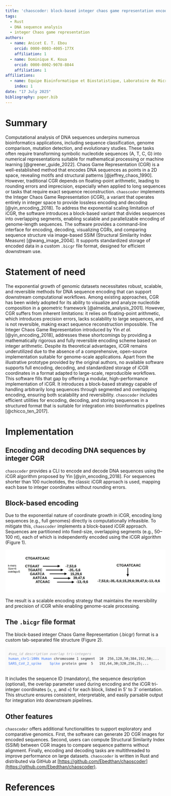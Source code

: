 ```yaml
---
title: 'chaoscoder: block-based integer chaos game representation encoding, decoding and analysis of DNA sequences'
tags:
  - Rust
  - DNA sequence analysis
  - integer Chaos game representation
authors:
  - name: Anicet E. T. Ebou
    orcid: 0000-0003-4005-177X
    affiliation: 1
  - name: Dominique K. Koua
    orcid: 0000-0002-9078-8844
    affiliation: 1
affiliations:
  - name: Equipe Bioinformatique et Biostatistique, Laboratoire de Microbiologie, Biotechnologie et Bioinformatique, Institut National Polytechnique Félix Houphouët-Boigny, BP 1093 Yamoussoukro, Côte d'Ivoire
    index: 1
date: "17 July 2025"
bibliography: paper.bib
---
```


# Summary

Computational analysis of DNA sequences underpins numerous bioinformatics applications, including sequence classification, genome comparison, mutation detection, and evolutionary studies. These tasks often require transforming symbolic nucleotide sequences (A, T, C, G) into numerical representations suitable for mathematical processing or machine learning [@greener_guide_2022]. Chaos Game Representation (CGR) is a well-established method that encodes DNA sequences as points in a 2D space, revealing motifs and structural patterns [@jeffrey_chaos_1990]. However, traditional CGR depends on floating-point arithmetic, leading to rounding errors and imprecision, especially when applied to long sequences or tasks that require exact sequence reconstruction. `chaoscoder` implements the Integer Chaos Game Representation (iCGR), a variant that operates entirely in integer space to provide lossless encoding and decoding [@yin_encoding_2018]. To address the exponential scaling limitation of iCGR, the software introduces a block-based variant that divides sequences into overlapping segments, enabling scalable and parallelizable encoding of genome-length sequences. The software provides a command-line interface for encoding, decoding, visualizing CGRs, and comparing sequence structure via image-based SSIM (Structural Similarity Index Measure) [@wang_image_2004]. It supports standardized storage of encoded data in a custom `.bicgr` file format, designed for efficient downstream use.

# Statement of need

The exponential growth of genomic datasets necessitates robust, scalable, and reversible methods for DNA sequence encoding that can support downstream computational workflows. Among existing approaches, CGR has been widely adopted for its ability to visualize and analyze nucleotide composition in a geometric framework [@almeida_analysis_2001]. However, CGR suffers from inherent limitations: it relies on floating-point arithmetic, which introduces precision errors, lacks scalability to large sequences, and is not reversible, making exact sequence reconstruction impossible. The Integer Chaos Game Representation introduced by Yin *et al.* [@yin_encoding_2018], addresses these shortcomings by providing a mathematically rigorous and fully reversible encoding scheme based on integer arithmetic. Despite its theoretical advantages, iCGR remains underutilized due to the absence of a comprehensive, open-source implementation suitable for genome-scale applications. Apart from the illustrative prototype provided by the original authors, no available software supports full encoding, decoding, and standardized storage of iCGR coordinates in a format adapted to large-scale, reproducible workflows.
This software fills that gap by offering a modular, high-performance implementation of iCGR. It introduces a block-based strategy capable of handling arbitrarily long sequences through segmented and overlapping encoding, ensuring both scalability and reversibility. `chaoscoder` includes efficient utilities for encoding, decoding, and storing sequences in a structured format that is suitable for integration into bioinformatics pipelines [@chicco_ten_2017].

# Implementation

## Encoding and decoding DNA sequences by integer CGR

`chaoscoder` provides a CLI to encode and decode DNA sequences using the iCGR algorithm proposed by Yin [@yin_encoding_2018]. For sequences shorter than 100 nucleotides, the classic iCGR approach is used, mapping each base to integer coordinates without rounding errors.

## Block-based encoding

Due to the exponential nature of coordinate growth in iCGR, encoding long sequences (e.g., full genomes) directly is computationally infeasible. To mitigate this, `chaoscoder` implements a block-based iCGR approach. Sequences are partitioned into fixed-size, overlapping segments (e.g., 50–100 nt), each of which is independently encoded using the iCGR algorithm (Figure 1).

![Workflow of block-based iCGR encoding](chaoscoder.jpg)

The result is a scalable encoding strategy that maintains the reversibility and precision of iCGR while enabling genome-scale processing.

## The `.bicgr` file format

The block-based integer Chaos Game Representation (.bicgr) format is a custom tab-separated file structure (Figure 2).

![Example of a .bicgr file](bicgr.png)

It includes the sequence ID (mandatory), the sequence description (optional), the overlap parameter used during encoding and the iCGR tri-integer coordinates (`x`, `y`, and `n`) for each block, listed in 5' to 3' orientation. This structure ensures consistent, interpretable, and easily parsable output for integration into downstream pipelines.

## Other features

`chaoscoder` offers additional functionalities to support exploratory and comparative genomics. First, the software can generate 2D CGR images for encoded sequences. Second, users can compute Structural Similarity Index (SSIM) between CGR images to compare sequence patterns without alignment. Finally, encoding and decoding tasks are multithreaded to improve performance on large datasets.
`chaoscoder` is written in Rust and distributed via GitHub at [https://github.com/Ebedthan/chaoscoder](https://github.com/Ebedthan/chaoscoder).


# References
